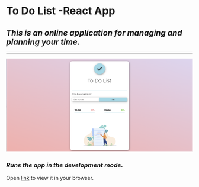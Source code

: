 # To Do List -React App

## _This is an online application for managing and planning your time._
----
![img](https://github.com/marina-gu/to-do-list/blob/main/todolist.png)

### _Runs the app in the development mode._

Open [link](https://beamish-jelly-73bbcc.netlify.app) to view it in your browser.



